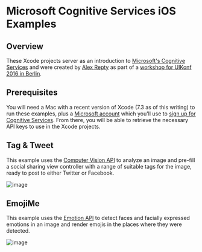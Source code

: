# Microsoft Cognitive Services iOS Examples

## Overview

These Xcode projects server as an introduction to [Microsoft's Cognitive Services](https://www.microsoft.com/cognitive-services/) and were created by [Alex Repty](https://twitter.com/arepty) as part of a [workshop for UIKonf 2016 in Berlin](http://www.uikonf.com/workshops/).

## Prerequisites

You will need a Mac with a recent version of Xcode (7.3 as of this writing) to run these examples, plus a [Microsoft account](https://signup.live.com/) which you'll use to [sign up for Cognitive Services](https://www.microsoft.com/cognitive-services/en-us/sign-up). From there, you will be able to retrieve the necessary API keys to use in the Xcode projects.

## Tag & Tweet

This example uses the [Computer Vision API](https://www.microsoft.com/cognitive-services/en-us/computer-vision-api) to analyze an image and pre-fill a social sharing view controller with a range of suitable tags for the image, ready to post to either Twitter or Facebook.

![image](tagtweet.gif)

## EmojiMe

This example uses the [Emotion API](https://www.microsoft.com/cognitive-services/en-us/emotion-api) to detect faces and facially expressed emotions in an image and render emojis in the places where they were detected.

![image](emojime.gif)
